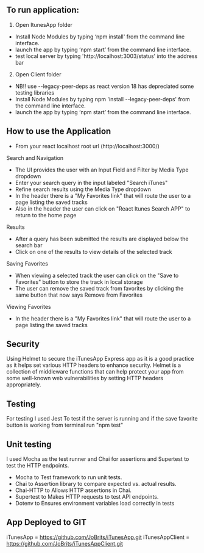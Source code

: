 ## To run application: 
1. Open ItunesApp folder
- Install Node Modules by typing ‘npm install' from the command line interface.
- launch the app by typing ‘npm start’ from the command line interface.
- test local server by typing 'http://localhost:3003/status' into the address bar

2. Open Client folder 
- NB!! use --legacy-peer-deps as react version 18 has depreciated some testing libraries
- Install Node Modules by typing npm 'install --legacy-peer-deps' from the command line interface.
- launch the app by typing ‘npm start’ from the command line interface.

## How to use the Application
- From your react localhost root url (http://localhost:3000/)

Search and Navigation
- The UI provides the user with an Input Field and Filter by Media Type dropdown
- Enter your search query in the input labeled "Search iTunes"
- Refine search results using the Media Type dropdown
- In the header there is a "My Favorites link" that will route the user to a page listing the saved tracks
- Also in the header the user can click on "React Itunes Search APP" to return to the home page

Results
- After a query has been submitted the results are displayed below the search bar
- Click on one of the results to view details of the selected track

Saving Favorites
- When viewing a selected track the user can click on the "Save to Favorites" button to store the track in local storage
- The user can remove the saved track from favorites by clicking the same button that now says Remove from Favorites

Viewing Favorites
- In the header there is a "My Favorites link" that will route the user to a page listing the saved tracks

## Security
Using Helmet to secure the iTunesApp Express app as it is a good practice as it helps set various HTTP headers to enhance security. Helmet is a collection of middleware functions that can help protect your app from some well-known web vulnerabilities by setting HTTP headers appropriately.

## Testing
For testing I used Jest
To test if the server is running and if the save favorite button is working
from terminal run "npm test"

## Unit testing
I used Mocha as the test runner and Chai for assertions and Supertest to test the HTTP endpoints.
- Mocha to Test framework to run unit tests.
- Chai to Assertion library to compare expected vs. actual results.
- Chai-HTTP to Allows HTTP assertions in Chai.
- Supertest to Makes HTTP requests to test API endpoints.
- Dotenv to Ensures environment variables load correctly in tests

## App Deployed to GIT
iTunesApp = https://github.com/JoBrits/iTunesApp.git
iTunesAppClient = https://github.com/JoBrits/iTunesAppClient.git